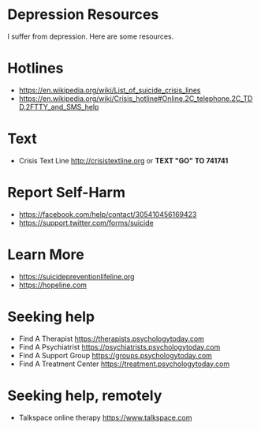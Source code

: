# Depression Resources
I suffer from depression. Here are some resources.

# Hotlines

* https://en.wikipedia.org/wiki/List_of_suicide_crisis_lines
* https://en.wikipedia.org/wiki/Crisis_hotline#Online.2C_telephone.2C_TDD.2FTTY_and_SMS_help
 
# Text

* Crisis Text Line http://crisistextline.org or **TEXT "GO" TO 741741**

# Report Self-Harm

* https://facebook.com/help/contact/305410456169423
* https://support.twitter.com/forms/suicide

# Learn More

* https://suicidepreventionlifeline.org
* https://hopeline.com

# Seeking help

* Find A Therapist https://therapists.psychologytoday.com
* Find A Psychiatrist https://psychiatrists.psychologytoday.com
* Find A Support Group https://groups.psychologytoday.com
* Find A Treatment Center https://treatment.psychologytoday.com

# Seeking help, remotely

* Talkspace online therapy https://www.talkspace.com
